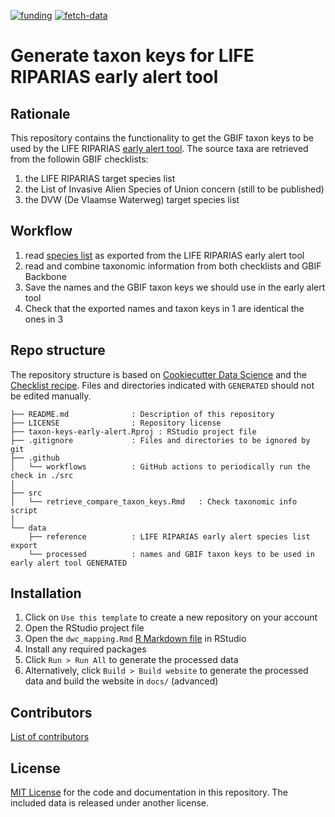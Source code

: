 [![funding](https://img.shields.io/static/v1?label=published+through&message=LIFE+RIPARIAS&labelColor=00a58d&color=ffffff)](https://www.riparias.be/)
[![fetch-data](https://github.com/riparias/taxon-keys-early-alert/actions/workflows/check_taxon_info.yaml/badge.svg)](https://github.com/riparias/taxon-keys-early-alert/actions/workflows/check_taxon_info.yaml)

# Generate taxon keys for LIFE RIPARIAS early alert tool

## Rationale


This repository contains the functionality to get the GBIF taxon keys to be used by the LIFE RIPARIAS [early alert tool](alert-riparias.be). The source taxa are retrieved from the followin GBIF checklists:
1. the LIFE RIPARIAS target species list
2. the List of Invasive Alien Species of Union concern (still to be published)
3. the DVW (De Vlaamse Waterweg) target species list

## Workflow

1. read [species list]() as exported from the LIFE RIPARIAS early alert tool
2. read and combine taxonomic information from both checklists and GBIF Backbone
3. Save the names and the GBIF taxon keys we should use in the early alert tool
4. Check that the exported names and taxon keys in 1 are identical the ones in 3

## Repo structure

<!-- This section helps users (and probably you!) to find their way around this repository. You can leave it as is, unless you're starting to adapt the structure a lot. -->

The repository structure is based on [Cookiecutter Data Science](http://drivendata.github.io/cookiecutter-data-science/) and the [Checklist recipe](https://github.com/trias-project/checklist-recipe). Files and directories indicated with `GENERATED` should not be edited manually.

```
├── README.md              : Description of this repository
├── LICENSE                : Repository license
├── taxon-keys-early-alert.Rproj : RStudio project file
├── .gitignore             : Files and directories to be ignored by git
├── .github
│   └── workflows          : GitHub actions to periodically run the check in ./src
│
├── src
│   └── retrieve_compare_taxon_keys.Rmd   : Check taxonomic info script
│
└── data
    ├── reference          : LIFE RIPARIAS early alert species list export
    └── processed          : names and GBIF taxon keys to be used in early alert tool GENERATED
```

## Installation

1. Click on `Use this template` to create a new repository on your account
2. Open the RStudio project file
3. Open the `dwc_mapping.Rmd` [R Markdown file](https://rmarkdown.rstudio.com/) in RStudio
4. Install any required packages
5. Click `Run > Run All` to generate the processed data
6. Alternatively, click `Build > Build website` to generate the processed data and build the website in `docs/` (advanced)

## Contributors

<!-- This section lists everyone who contributed to this repository. You can maintain a manual list here or reference the contributors on GitHub. -->

[List of contributors](<!-- Add the URL to the GitHub contributors of your repository here, e.g. https://github.com/trias-project/checklist-recipe/contributors -->)

## License

[MIT License](LICENSE) for the code and documentation in this repository. The included data is released under another license.
